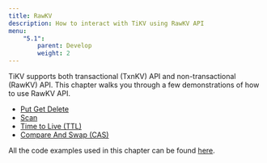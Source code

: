 ```yaml
---
title: RawKV
description: How to interact with TiKV using RawKV API
menu:
    "5.1":
        parent: Develop
        weight: 2
---
```


TiKV supports both transactional (TxnKV) API  and non-transactional (RawKV) API. This chapter walks you through a few demonstrations of how to use RawKV API.

- [Put Get Delete](../put-get-delete)
- [Scan](../scan)
- [Time to Live (TTL)](../ttl)
- [Compare And Swap (CAS)](../cas)

All the code examples used in this chapter can be found [here](https://github.com/marsishandsome/tikv-client-examples).
